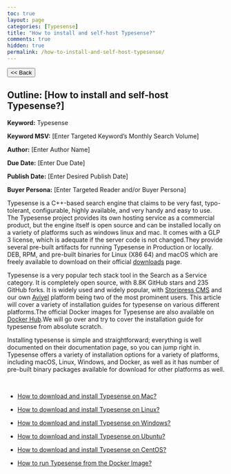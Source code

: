 ```yaml
---
toc: true
layout: page
categories: [Typesense]
title: "How to install and self-host Typesense?"
comments: true
hidden: true
permalink: /how-to-install-and-self-host-typesense/
---
```


<button class="back-button" onclick="window.history.back()"><< Back</button>

## Outline: [How to install and self-host Typesense?]

**Keyword:** Typesense

**Keyword MSV:** [Enter Targeted Keyword’s Monthly Search Volume]

**Author:** [Enter Author Name]

**Due Date:** [Enter Due Date]

**Publish Date:** [Enter Desired Publish Date]

**Buyer Persona:** [Enter Targeted Reader and/or Buyer Persona]

<!-- <br> -->

Typesense is a C++-based search engine that claims to be very fast, typo-tolerant, configurable, highly available, and very handy and easy to use. The Typesense project provides its own hosting service as a commercial product, but the engine itself is open source and can be installed locally on a variety of platforms such as windows linux and mac. It comes with a GLP 3 license, which is adequate if the server code is not changed.They provide several pre-built artifacts for running Typesense in Production or locally. DEB, RPM, and pre-built binaries for Linux (X86 64) and macOS which are freely available to download on their official [downloads](https://typesense.org/downloads/) page.

Typesense is a very popular tech stack tool in the Search as a Service category. It is completely open source, with 8.8K GitHub stars and 235 GitHub forks. It is widely used and widely popular, with [Storipress CMS](https://storipress.com/) and our own [Aviyel](https://aviyel.com/) platform being two of the most prominent users. This article will cover a variety of installation guides for typesense on various different platforms.The official Docker images for Typesense are also available on [Docker Hub](https://hub.docker.com/r/typesense/typesense).We will go over and try to cover the installation guide for typesense from absolute scratch.

Installing typesense is simple and straightforward; everything is well documented on their documentation page, so you can jump right in. Typesense offers a variety of installation options for a variety of platforms, including macOS, Linux, Windows, and Docker, as well as it has number of pre-built binary packages available for download for other platforms as well.



<br>

<ul>
<li><p><a href="https://aviyeldevrel.github.io/Aviyel-Blogs-Review/download-and-install-typesense-Mac/">How to download and install Typesense on Mac?</a><p>
<li><p><a href="https://aviyeldevrel.github.io/Aviyel-Blogs-Review/download-and-install-typesense-linux/">How to download and install Typesense on Linux?</a><p>
<li><p><a href="https://aviyeldevrel.github.io/Aviyel-Blogs-Review/download-and-install-typesense-windows/">How to download and install Typesense on Windows?</a><p>
<li><p><a href="https://aviyeldevrel.github.io/Aviyel-Blogs-Review/download-and-install-typesense-ubuntu/">How to download and install Typesense on Ubuntu?</a><p>
<li><p><a href="https://aviyeldevrel.github.io/Aviyel-Blogs-Review/download-and-install-typesense-centos/">How to download and install Typesense on CentOS?</a><p>
<li><a href="https://aviyeldevrel.github.io/Aviyel-Blogs-Review/how-to-run-typesense-docker-image/">How to run Typesense from the Docker Image?</a></p>
